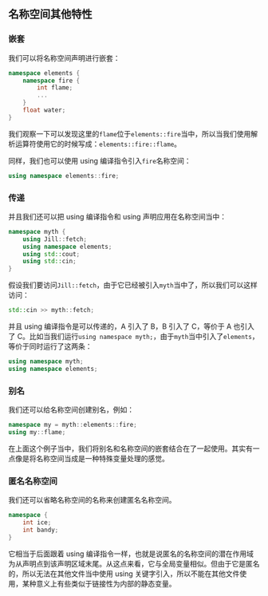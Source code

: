 ## 名称空间其他特性

### 嵌套

我们可以将名称空间声明进行嵌套：

```C++
namespace elements {
    namespace fire {
        int flame;
        ...
    }
    float water;
}
```

我们观察一下可以发现这里的`flame`位于`elements::fire`当中，所以当我们使用解析运算符使用它的时候写成：`elements::fire::flame`。

同样，我们也可以使用 using 编译指令引入`fire`名称空间：

```C++
using namespace elements::fire;
```

### 传递

并且我们还可以把 using 编译指令和 using 声明应用在名称空间当中：

```C++
namespace myth {
    using Jill::fetch;
    using namespace elements;
    using std::cout;
    using std::cin;
}
```

假设我们要访问`Jill::fetch`，由于它已经被引入`myth`当中了，所以我们可以这样访问：

```C++
std::cin >> myth::fetch;
```

并且 using 编译指令是可以传递的，A 引入了 B，B 引入了 C，等价于 A 也引入了 C。比如当我们运行`using namespace myth;`，由于`myth`当中引入了`elements`，等价于同时运行了这两条：

```C++
using namespace myth;
using namespace elements;
```

### 别名

我们还可以给名称空间创建别名，例如：

```C++
namespace my = myth::elements::fire;
using my::flame;
```

在上面这个例子当中，我们将别名和名称空间的嵌套结合在了一起使用。其实有一点像是将名称空间当成是一种特殊变量处理的感觉。

### 匿名名称空间

我们还可以省略名称空间的名称来创建匿名名称空间。

```C++
namespace {
    int ice;
    int bandy;
}
```

它相当于后面跟着 using 编译指令一样，也就是说匿名的名称空间的潜在作用域为从声明点到该声明区域末尾。从这点来看，它与全局变量相似。但由于它是匿名的，所以无法在其他文件当中使用 using 关键字引入，所以不能在其他文件使用，某种意义上有些类似于链接性为内部的静态变量。
